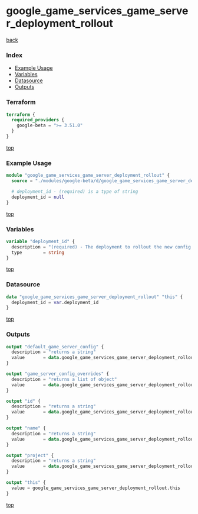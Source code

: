 # google_game_services_game_server_deployment_rollout

[back](../google-beta.md)

### Index

- [Example Usage](#example-usage)
- [Variables](#variables)
- [Datasource](#datasource)
- [Outputs](#outputs)

### Terraform

```terraform
terraform {
  required_providers {
    google-beta = ">= 3.51.0"
  }
}
```

[top](#index)

### Example Usage

```terraform
module "google_game_services_game_server_deployment_rollout" {
  source = "./modules/google-beta/d/google_game_services_game_server_deployment_rollout"

  # deployment_id - (required) is a type of string
  deployment_id = null
}
```

[top](#index)

### Variables

```terraform
variable "deployment_id" {
  description = "(required) - The deployment to rollout the new config to. Only 1 rollout must be associated with each deployment."
  type        = string
}
```

[top](#index)

### Datasource

```terraform
data "google_game_services_game_server_deployment_rollout" "this" {
  deployment_id = var.deployment_id
}
```

[top](#index)

### Outputs

```terraform
output "default_game_server_config" {
  description = "returns a string"
  value       = data.google_game_services_game_server_deployment_rollout.this.default_game_server_config
}

output "game_server_config_overrides" {
  description = "returns a list of object"
  value       = data.google_game_services_game_server_deployment_rollout.this.game_server_config_overrides
}

output "id" {
  description = "returns a string"
  value       = data.google_game_services_game_server_deployment_rollout.this.id
}

output "name" {
  description = "returns a string"
  value       = data.google_game_services_game_server_deployment_rollout.this.name
}

output "project" {
  description = "returns a string"
  value       = data.google_game_services_game_server_deployment_rollout.this.project
}

output "this" {
  value = google_game_services_game_server_deployment_rollout.this
}
```

[top](#index)